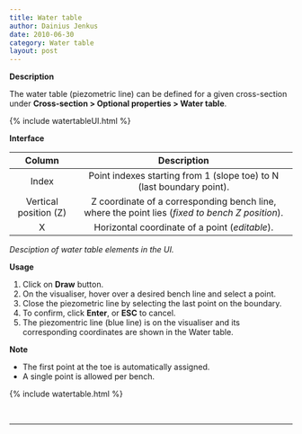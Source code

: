 ```yaml
---
title: Water table 
author: Dainius Jenkus
date: 2010-06-30
category: Water table
layout: post
---
```


**Description**

The water table (piezometric line) can be defined for a given cross-section under **Cross-section > Optional properties > Water table**.


{% include watertableUI.html %}

**Interface**

|Column|Description|
|:-:|:-:|
|Index| Point indexes starting from 1 (slope toe) to N (last boundary point).|
|Vertical position (Z)|Z coordinate of a corresponding bench line, where the point lies (*fixed to bench Z position*).| 
|X| Horizontal coordinate of a point (*editable*).| 

*Desciption of water table elements in the UI.*

**Usage**

1. Click on **Draw** button.
2. On the visualiser, hover over a desired bench line and select a point. 
3. Close the piezometric line by selecting the last point on the boundary.
4. To confirm, click **Enter**, or **ESC** to cancel.
5. The piezomentric line (blue line) is on the visualiser and its corresponding coordinates are shown in the Water table.

**Note**
* The first point at the toe is automatically assigned.
* A single point is allowed per bench.

 

{% include watertable.html %}
<p>&nbsp;</p>

 ---
